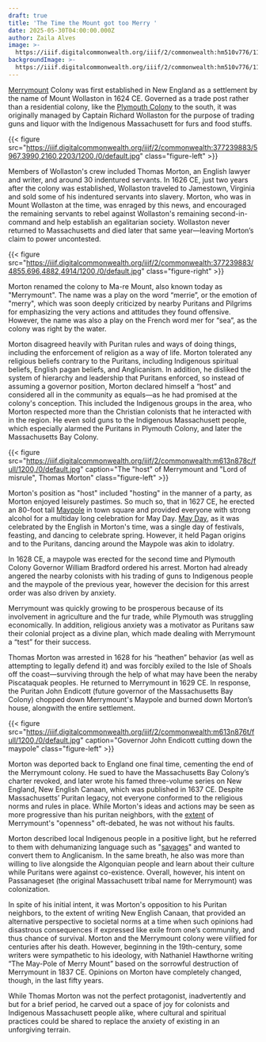 ```yaml
---
draft: true
title: 'The Time the Mount got too Merry '
date: 2025-05-30T04:00:00.000Z
author: Zaila Alves
image: >-
  https://iiif.digitalcommonwealth.org/iiif/2/commonwealth:hm510v776/1134,1898,8909,3686/2000,/0/default.jpg
backgroundImage: >-
  https://iiif.digitalcommonwealth.org/iiif/2/commonwealth:hm510v776/1134,1898,8909,3686/2000,/0/default.jpg
---
```


[Merrymount](https://www.worldhistory.org/Merrymount_Colony/) Colony was first established in New England as a settlement by the name of Mount Wollaston in 1624 CE. Governed as a trade post rather than a residential colony, like the [Plymouth Colony](https://www.worldhistory.org/New_England_Colonies/) to the south, it was originally managed by Captain Richard Wollaston for the purpose of trading guns and liquor with the Indigenous Massachusett for furs and food stuffs.

{{< figure src="https://iiif.digitalcommonwealth.org/iiif/2/commonwealth:377239883/5967,3990,2160,2203/1200,/0/default.jpg" class="figure-left" >}}

Members of Wollaston's crew included Thomas Morton, an English lawyer and writer, and around 30 indentured servants. In 1626 CE,  just two years after the colony was established, Wollaston traveled to Jamestown, Virginia and sold some of his indentured servants into slavery. Morton, who was in Mount Wollaston at the time, was enraged by this news, and encouraged the remaining servants to rebel against Wollaston's remaining second-in-command and help  establish an egalitarian society. Wollaston never returned to Massachusetts and died later that same year—leaving Morton’s claim to power uncontested.

{{< figure src="https://iiif.digitalcommonwealth.org/iiif/2/commonwealth:377239883/4855,696,4882,4914/1200,/0/default.jpg" class="figure-right" >}}

Morton renamed the colony to Ma-re Mount, also known today as "Merrymount". The name was a play on the word “merrie”, or the emotion of "merry", which was soon deeply criticized by nearby Puritans and Pilgrims for emphasizing the very actions and attitudes they found offensive. However, the name was also a play on the French word mer for “sea”, as the colony was right by the water.

Morton disagreed heavily with Puritan rules and ways of doing things, including the enforcement of religion as a way of life. Morton tolerated any religious beliefs contrary to the Puritans, including Indigenous spiritual beliefs, English pagan beliefs, and Anglicanism. In addition, he disliked the system of hierarchy and leadership that Puritans enforced, so instead of assuming a governor position, Morton declared himself a “host” and considered all in the community as equals—as he had promised at the colony's conception. This included the Indigenous groups in the area, who Morton respected more than the Christian colonists that he interacted with in the region. He even sold guns to the Indigenous Massachusett people, which especially alarmed the Puritans in Plymouth Colony, and later the Massachusetts Bay Colony.

{{< figure src="https://iiif.digitalcommonwealth.org/iiif/2/commonwealth:m613n878c/full/1200,/0/default.jpg" caption="The &#x22;host&#x22; of Merrymount and &#x22;Lord of misrule&#x22;, Thomas Morton" class="figure-left" >}}

Morton's position as "host" included "hosting" in the manner of a party, as Morton enjoyed leisurely pastimes. So much so, that in 1627 CE, he erected an 80-foot tall [Maypole](https://discoverquincy.com/museums___attraction/maypole-hill/) in town square and provided everyone with strong alcohol for a multiday long celebration for May Day. [May Day](https://www.nationaltrust.org.uk/discover/history/the-history-of-may-day), as it was celebrated by the English in Morton's time, was a single day of festivals, feasting, and dancing to celebrate spring. However, it held Pagan origins and to the Puritans, dancing around the Maypole was akin to idolatry.

In 1628 CE, a maypole was erected for the second time and Plymouth Colony Governor William Bradford ordered his arrest. Morton had already angered the nearby colonists with his trading of guns to Indigenous people and the maypole of the previous year, however the decision for this arrest order was also driven by anxiety.

Merrymount was quickly growing to be prosperous because of its involvement in agriculture and the fur trade, while Plymouth was struggling economically. In addition, religious anxiety was a motivator as Puritans saw their colonial project as a divine plan, which made dealing with Merrymount a “test” for their success.

Thomas Morton was arrested in 1628 for his “heathen” behavior (as well as attempting to legally defend it) and was forcibly exiled to the Isle of Shoals off the coast—surviving through the help of what may have been the neraby Piscataquak peoples. He returned to Merrymount in 1629 CE. In response, the Puritan John Endicott (future governor of the Massachusetts Bay Colony) chopped down Merrymount's Maypole and burned down Morton’s house, alongwith the entire settlement.

{{< figure src="https://iiif.digitalcommonwealth.org/iiif/2/commonwealth:m613n876t/full/1200,/0/default.jpg" caption="Governor John Endicott cutting down the maypole" class="figure-left" >}}

Morton was deported back to England one final time, cementing the end of the Merrymount colony. He sued to have the Massachusetts Bay Colony’s charter revoked, and later wrote his famed three-volume series on New England, New English Canaan, which was published in 1637 CE. Despite Massachusetts’ Puritan legacy, not everyone conformed to the religious norms and rules in place. While Morton's ideas and actions may be seen as more progressive than his puritan neighbors, with the [extent](https://www.smithsonianmag.com/history/how-americas-first-banned-book-survived-and-became-an-anti-authoritarian-icon-180982971/) of Merrymount's "openness" oft-debated, he was not without his faults.

Morton described local Indigenous people in a positive light, but he referred to them with dehumanizing language such as "[savages](https://umsystem.pressbooks.pub/alpt1865/chapter/author-introduction-thomas-morton/)" and wanted to convert them to Anglicanism. In the same breath, he also was more than willing to live alongside the Algonquian people and learn about their culture while Puritans were against co-existence. Overall, however, his intent on Passanageset (the original Massachusett tribal name for Merrymount) was colonization.

In spite of his initial intent, it was Morton's opposition to his Puritan neighbors, to the extent of writing New English Canaan, that provided an alternative perspective to societal norms at a time when such opinions had disastrous consequences if expressed like exile from one’s community, and thus chance of survival. Morton and the Merrymount colony were vilified for centuries after his death. However, beginning in the 19th-century, some writers were sympathetic to his ideology, with Nathaniel Hawthorne writing “The May-Pole of Merry Mount” based on the sorrowful destruction of Merrymount in 1837 CE. Opinions on Morton have completely changed, though, in the last fifty years.

While Thomas Morton was not the perfect protagonist, inadvertently and but for a brief period, he carved out a space of joy for colonists and Indigenous Massachusett people alike, where cultural and spiritual practices could be shared to replace the anxiety of existing in an unforgiving terrain.

